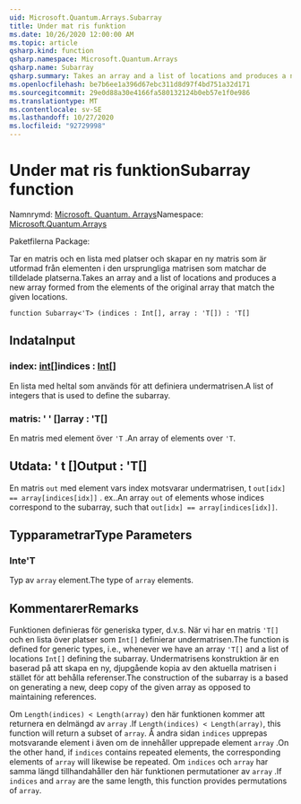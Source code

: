 ```yaml
---
uid: Microsoft.Quantum.Arrays.Subarray
title: Under mat ris funktion
ms.date: 10/26/2020 12:00:00 AM
ms.topic: article
qsharp.kind: function
qsharp.namespace: Microsoft.Quantum.Arrays
qsharp.name: Subarray
qsharp.summary: Takes an array and a list of locations and produces a new array formed from the elements of the original array that match the given locations.
ms.openlocfilehash: be7b6ee1a396d67ebc311d8d97f4bd751a32d171
ms.sourcegitcommit: 29e0d88a30e4166fa580132124b0eb57e1f0e986
ms.translationtype: MT
ms.contentlocale: sv-SE
ms.lasthandoff: 10/27/2020
ms.locfileid: "92729998"
---
```

# <a name="subarray-function"></a><span data-ttu-id="7ed2b-102">Under mat ris funktion</span><span class="sxs-lookup"><span data-stu-id="7ed2b-102">Subarray function</span></span>

<span data-ttu-id="7ed2b-103">Namnrymd: [Microsoft. Quantum. Arrays](xref:Microsoft.Quantum.Arrays)</span><span class="sxs-lookup"><span data-stu-id="7ed2b-103">Namespace: [Microsoft.Quantum.Arrays](xref:Microsoft.Quantum.Arrays)</span></span>

<span data-ttu-id="7ed2b-104">Paketfilerna [](https://nuget.org/packages/)</span><span class="sxs-lookup"><span data-stu-id="7ed2b-104">Package: [](https://nuget.org/packages/)</span></span>


<span data-ttu-id="7ed2b-105">Tar en matris och en lista med platser och skapar en ny matris som är utformad från elementen i den ursprungliga matrisen som matchar de tilldelade platserna.</span><span class="sxs-lookup"><span data-stu-id="7ed2b-105">Takes an array and a list of locations and produces a new array formed from the elements of the original array that match the given locations.</span></span>

```qsharp
function Subarray<'T> (indices : Int[], array : 'T[]) : 'T[]
```


## <a name="input"></a><span data-ttu-id="7ed2b-106">Indata</span><span class="sxs-lookup"><span data-stu-id="7ed2b-106">Input</span></span>

### <a name="indices--int"></a><span data-ttu-id="7ed2b-107">index: [int](xref:microsoft.quantum.lang-ref.int)[]</span><span class="sxs-lookup"><span data-stu-id="7ed2b-107">indices : [Int](xref:microsoft.quantum.lang-ref.int)[]</span></span>

<span data-ttu-id="7ed2b-108">En lista med heltal som används för att definiera undermatrisen.</span><span class="sxs-lookup"><span data-stu-id="7ed2b-108">A list of integers that is used to define the subarray.</span></span>


### <a name="array--t"></a><span data-ttu-id="7ed2b-109">matris: ' ' []</span><span class="sxs-lookup"><span data-stu-id="7ed2b-109">array : 'T[]</span></span>

<span data-ttu-id="7ed2b-110">En matris med element över `'T` .</span><span class="sxs-lookup"><span data-stu-id="7ed2b-110">An array of elements over `'T`.</span></span>



## <a name="output--t"></a><span data-ttu-id="7ed2b-111">Utdata: ' t []</span><span class="sxs-lookup"><span data-stu-id="7ed2b-111">Output : 'T[]</span></span>

<span data-ttu-id="7ed2b-112">En matris `out` med element vars index motsvarar undermatrisen, t `out[idx] == array[indices[idx]]` . ex..</span><span class="sxs-lookup"><span data-stu-id="7ed2b-112">An array `out` of elements whose indices correspond to the subarray, such that `out[idx] == array[indices[idx]]`.</span></span>

## <a name="type-parameters"></a><span data-ttu-id="7ed2b-113">Typparametrar</span><span class="sxs-lookup"><span data-stu-id="7ed2b-113">Type Parameters</span></span>

### <a name="t"></a><span data-ttu-id="7ed2b-114">Inte</span><span class="sxs-lookup"><span data-stu-id="7ed2b-114">'T</span></span>

<span data-ttu-id="7ed2b-115">Typ av `array` element.</span><span class="sxs-lookup"><span data-stu-id="7ed2b-115">The type of `array` elements.</span></span>

## <a name="remarks"></a><span data-ttu-id="7ed2b-116">Kommentarer</span><span class="sxs-lookup"><span data-stu-id="7ed2b-116">Remarks</span></span>

<span data-ttu-id="7ed2b-117">Funktionen definieras för generiska typer, d.v.s. När vi har en matris `'T[]` och en lista över platser som `Int[]` definierar undermatrisen.</span><span class="sxs-lookup"><span data-stu-id="7ed2b-117">The function is defined for generic types, i.e., whenever we have an array `'T[]` and a list of locations `Int[]` defining the subarray.</span></span>
<span data-ttu-id="7ed2b-118">Undermatrisens konstruktion är en baserad på att skapa en ny, djupgående kopia av den aktuella matrisen i stället för att behålla referenser.</span><span class="sxs-lookup"><span data-stu-id="7ed2b-118">The construction of the subarray is a based on generating a new, deep copy of the given array as opposed to maintaining references.</span></span>

<span data-ttu-id="7ed2b-119">Om `Length(indices) < Length(array)` den här funktionen kommer att returnera en delmängd av `array` .</span><span class="sxs-lookup"><span data-stu-id="7ed2b-119">If `Length(indices) < Length(array)`, this function will return a subset of `array`.</span></span> <span data-ttu-id="7ed2b-120">Å andra sidan `indices` upprepas motsvarande element i även om de innehåller upprepade element `array` .</span><span class="sxs-lookup"><span data-stu-id="7ed2b-120">On the other hand, if `indices` contains repeated elements, the corresponding elements of `array` will likewise be repeated.</span></span>
<span data-ttu-id="7ed2b-121">Om `indices` och `array` har samma längd tillhandahåller den här funktionen permutationer av `array` .</span><span class="sxs-lookup"><span data-stu-id="7ed2b-121">If `indices` and `array` are the same length, this function provides permutations of `array`.</span></span>